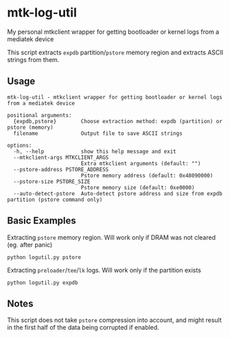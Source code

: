 # mtk-log-util
My personal mtkclient wrapper for getting bootloader or kernel logs from a mediatek device

This script extracts `expdb` partition/`pstore` memory region and extracts ASCII strings from them.

## Usage
```
mtk-log-util - mtkclient wrapper for getting bootloader or kernel logs from a mediatek device

positional arguments:
  {expdb,pstore}        Choose extraction method: expdb (partition) or pstore (memory)
  filename              Output file to save ASCII strings

options:
  -h, --help            show this help message and exit
  --mtkclient-args MTKCLIENT_ARGS
                        Extra mtkclient arguments (default: "")
  --pstore-address PSTORE_ADDRESS
                        Pstore memory address (default: 0x48090000)
  --pstore-size PSTORE_SIZE
                        Pstore memory size (default: 0xe0000)
  --auto-detect-pstore  Auto-detect pstore address and size from expdb partition (pstore command only)
```

## Basic Examples
Extracting `pstore` memory region. Will work only if DRAM was not cleared (eg. after panic)
```shell
python logutil.py pstore
```

Extracting `preloader`/`tee`/`lk` logs. Will work only if the partition exists
```shell
python logutil.py expdb
```

## Notes
This script does not take `pstore` compression into account, 
and might result in the first half of the data being corrupted if enabled.

